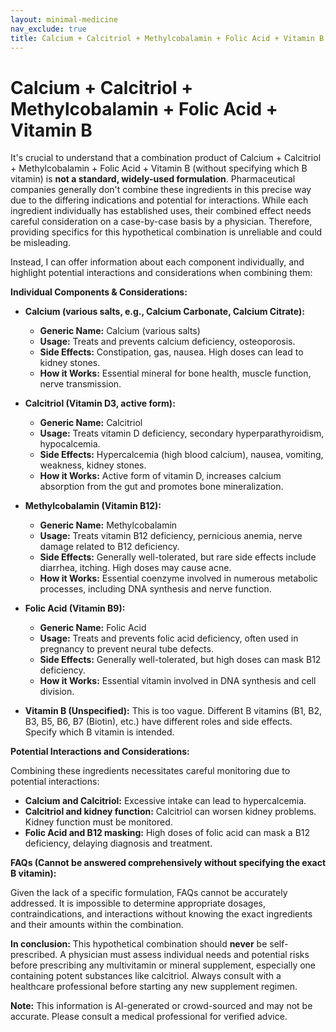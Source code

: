 ```yaml
---
layout: minimal-medicine
nav_exclude: true
title: Calcium + Calcitriol + Methylcobalamin + Folic Acid + Vitamin B
---
```


# Calcium + Calcitriol + Methylcobalamin + Folic Acid + Vitamin B

It's crucial to understand that a combination product of Calcium + Calcitriol + Methylcobalamin + Folic Acid + Vitamin B (without specifying which B vitamin) is **not a standard, widely-used formulation**.  Pharmaceutical companies generally don't combine these ingredients in this precise way due to the differing indications and potential for interactions.  While each ingredient individually has established uses, their combined effect needs careful consideration on a case-by-case basis by a physician.  Therefore, providing specifics for this hypothetical combination is unreliable and could be misleading.

Instead, I can offer information about each component individually, and highlight potential interactions and considerations when combining them:

**Individual Components & Considerations:**

* **Calcium (various salts, e.g., Calcium Carbonate, Calcium Citrate):**
    * **Generic Name:** Calcium (various salts)
    * **Usage:**  Treats and prevents calcium deficiency, osteoporosis.
    * **Side Effects:** Constipation, gas, nausea.  High doses can lead to kidney stones.
    * **How it Works:**  Essential mineral for bone health, muscle function, nerve transmission.


* **Calcitriol (Vitamin D3, active form):**
    * **Generic Name:** Calcitriol
    * **Usage:** Treats vitamin D deficiency, secondary hyperparathyroidism, hypocalcemia.
    * **Side Effects:**  Hypercalcemia (high blood calcium), nausea, vomiting, weakness, kidney stones.
    * **How it Works:**  Active form of vitamin D, increases calcium absorption from the gut and promotes bone mineralization.


* **Methylcobalamin (Vitamin B12):**
    * **Generic Name:** Methylcobalamin
    * **Usage:** Treats vitamin B12 deficiency, pernicious anemia, nerve damage related to B12 deficiency.
    * **Side Effects:**  Generally well-tolerated, but rare side effects include diarrhea, itching.  High doses may cause acne.
    * **How it Works:**  Essential coenzyme involved in numerous metabolic processes, including DNA synthesis and nerve function.


* **Folic Acid (Vitamin B9):**
    * **Generic Name:** Folic Acid
    * **Usage:** Treats and prevents folic acid deficiency, often used in pregnancy to prevent neural tube defects.
    * **Side Effects:**  Generally well-tolerated, but high doses can mask B12 deficiency.
    * **How it Works:**  Essential vitamin involved in DNA synthesis and cell division.


* **Vitamin B (Unspecified):**  This is too vague.  Different B vitamins (B1, B2, B3, B5, B6, B7 (Biotin), etc.) have different roles and side effects.  Specify which B vitamin is intended.


**Potential Interactions and Considerations:**

Combining these ingredients necessitates careful monitoring due to potential interactions:

* **Calcium and Calcitriol:**  Excessive intake can lead to hypercalcemia.
* **Calcitriol and kidney function:**  Calcitriol can worsen kidney problems.  Kidney function must be monitored.
* **Folic Acid and B12 masking:** High doses of folic acid can mask a B12 deficiency, delaying diagnosis and treatment.

**FAQs (Cannot be answered comprehensively without specifying the exact B vitamin):**

Given the lack of a specific formulation, FAQs cannot be accurately addressed.  It is impossible to determine appropriate dosages, contraindications, and interactions without knowing the exact ingredients and their amounts within the combination.

**In conclusion:**  This hypothetical combination should **never** be self-prescribed.  A physician must assess individual needs and potential risks before prescribing any multivitamin or mineral supplement, especially one containing potent substances like calcitriol. Always consult with a healthcare professional before starting any new supplement regimen.


**Note:** This information is AI-generated or crowd-sourced and may not be accurate. Please consult a medical professional for verified advice.